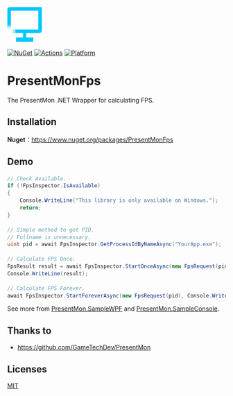<img src="https://raw.githubusercontent.com/lemutec/PresentMonFps/v2/src/Favicon.png" width="80">

[![NuGet](https://img.shields.io/nuget/v/PresentMonFps.svg)](https://nuget.org/packages/PresentMonFps) [![Actions](https://github.com/lemutec/PresentMonFps/actions/workflows/library.nuget.yml/badge.svg)](https://github.com/lemutec/PresentMonFps/actions/workflows/library.nuget.yml) [![Platform](https://img.shields.io/badge/platform-Windows-blue?logo=windowsxp&color=1E9BFA)](https://dotnet.microsoft.com/en-us/download/dotnet/latest/runtime)

# PresentMonFps

The PresentMon .NET Wrapper for calculating FPS.

## Installation

**Nuget**：https://www.nuget.org/packages/PresentMonFps

## Demo

```c#
// Check Available.
if (!FpsInspector.IsAvailable)
{
    Console.WriteLine("This library is only available on Windows.");
    return;
}

// Simple method to get PID.
// Fullname is unnecessary.
uint pid = await FpsInspector.GetProcessIdByNameAsync("YourApp.exe");

// Calculate FPS Once.
FpsResult result = await FpsInspector.StartOnceAsync(new FpsRequest(pid));
Console.WriteLine(result);

// Calculate FPS Forever.
await FpsInspector.StartForeverAsync(new FpsRequest(pid), Console.WriteLine, null!);
```

See more from [PresentMon.SampleWPF](https://github.com/lemutec/PresentMonFps/tree/v2/demo/PresentMon.SampleWPF) and [PresentMon.SampleConsole](https://github.com/lemutec/PresentMonFps/tree/v2/demo/PresentMon.SampleConsole).

## Thanks to

- https://github.com/GameTechDev/PresentMon

## Licenses

[MIT](https://github.com/lemutec/PresentMonFps/blob/v2/LICENSE)

